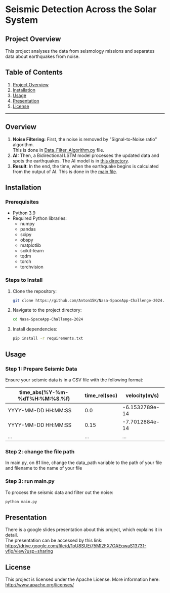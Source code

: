 # **Seismic Detection Across the Solar System**

## **Project Overview**

This project analyses the data from seismology missions and separates data about earthquakes from noise.

## **Table of Contents**

1. [Project Overview](#project-overview)
2. [Installation](#installation)
3. [Usage](#usage)
4. [Presentation](#presentation)
5. [License](#license)

---

## **Overview**

1. **Noise Filtering:** First, the noise is removed by "Signal-to-Noise ratio" algorithm.  
This is done in [Data_Filter_Algorithm.py](Data_Filter_Algorithm.py) file.
2. **AI:** Then, a Bidirectional LSTM model processes the updated data and spots the earthquakes.
The AI model is in [this directory](gangsta_car).
3. **Result**: In the end, the time, when the earthquake begins is calculated from the output of AI.
This is done in the [main file](main.py).
## **Installation**

### **Prerequisites**

- Python 3.9
- Required Python libraries:
  - numpy
  - pandas
  - scipy
  - obspy
  - matplotlib
  - scikit-learn
  - tqdm
  - torch
  - torchvision

### **Steps to Install**

1. Clone the repository:
    ```bash
    git clone https://github.com/Anton15K/Nasa-SpaceApp-Challenge-2024.git
    ```

2. Navigate to the project directory:
    ```bash
    cd Nasa-SpaceApp-Challenge-2024
    ```

3. Install dependencies:
    ```bash
    pip install -r requirements.txt
    ```

## **Usage**

### **Step 1: Prepare Seismic Data**

Ensure your seismic data is in a CSV file with the following format:

| time_abs(%Y-%m-%dT%H:%M:%S.%f) | time_rel(sec) | velocity(m/s)  |
|--------------------------------|---------------|----------------|
| YYYY-MM-DD HH:MM:SS            | 0.0           | -6.1532789e-14 |
| YYYY-MM-DD HH:MM:SS            | 0.15          | -7.7012884e-14 |
| ...                            | ...           | ...            |

### **Step 2: change the file path**
In main.py, on 81 line, change the data_path variable to the path of your file and filename to the name of your file

### **Step 3: run main.py** 
To process the seismic data and filter out the noise:

```bash
python main.py
```

## **Presentation**
There is a google slides presentation about this project, which explains it in detail.  
The presentation can be accessed by this link:
https://drive.google.com/file/d/1oU8SUEi75MI2FX7OAEqwaS13731-vfjo/view?usp=sharing

## **License**
This project is licensed under the Apache License. More information here: http://www.apache.org/licenses/
